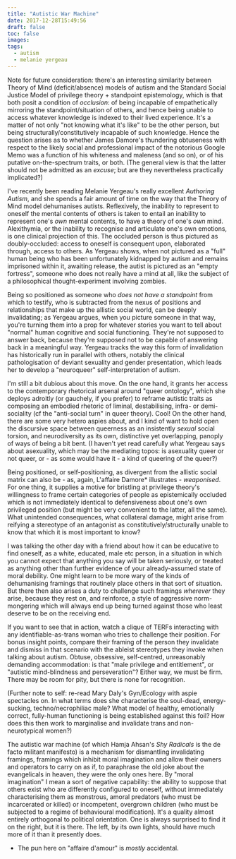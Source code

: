 ```yaml
---
title: "Autistic War Machine"
date: 2017-12-28T15:49:56
draft: false
toc: false
images:
tags: 
  - autism
  - melanie yergeau
---
```

Note for future consideration: there's an interesting similarity between Theory of Mind (deficit/absence) models of autism and the Standard Social Justice Model of privilege theory + standpoint epistemology, which is that both posit a condition of _occlusion_: of being incapable of empathetically mirroring the standpoint/situation of others, and hence being unable to access whatever knowledge is indexed to their lived experience. It's a matter of not only "not knowing what it's like" to be the other person, but being structurally/constitutively incapable of such knowledge. Hence the question arises as to whether James Damore's thundering obtuseness with respect to the likely social and professional impact of the notorious Google Memo was a function of his whiteness and maleness (and so on), or of his putative on-the-spectrum traits, or both. (The general view is that the latter should not be admitted as an _excuse_; but are they nevertheless practically implicated?)

I've recently been reading Melanie Yergeau's really excellent _Authoring Autism_, and she spends a fair amount of time on the way that the Theory of Mind model dehumanises autists. Reflexively, the inability to represent to oneself the mental contents of others is taken to entail an inability to represent one's _own_ mental contents, to have a theory of one's _own_ mind. Alexithymia, or the inability to recognise and articulate one's own emotions, is one clinical projection of this. The occluded person is thus pictured as doubly-occluded: access to oneself is consequent upon, elaborated through, access to others. As Yergeau shows, when not pictured as a "full" human being who has been unfortunately kidnapped by autism and remains imprisoned within it, awaiting release, the autist is pictured as an "empty fortress", someone who does not really have a mind at all, like the subject of a philosophical thought-experiment involving zombies.

Being so positioned as someone who _does not have a standpoint_ from which to testify, who is subtracted from the nexus of positions and relationships that make up the allistic social world, can be deeply invalidating; as Yergeau argues, when you picture someone in that way, you're turning them into a prop for whatever stories you want to tell about "normal" human cognitive and social functioning. They're not supposed to answer back, because they're supposed not to be capable of answering back in a meaningful way. Yergeau tracks the way this form of invalidation has historically run in parallel with others, notably the clinical pathologisation of deviant sexuality and gender presentation, which leads her to develop a "neuroqueer" self-interpretation of autism. 

I'm still a bit dubious about this move. On the one hand, it grants her access to the contemporary rhetorical arsenal around "queer ontology", which she deploys adroitly (or gauchely, if you prefer) to reframe autistic traits as composing an embodied rhetoric of liminal, destabilising, infra- or demi-sociality (cf the "anti-social turn" in queer theory). Cool! On the other hand, there are some very hetero aspies about, and I kind of want to hold open the discursive space between queerness as an insistently _sexual_ social torsion, and neurodiversity as its own, distinctive yet overlapping, panoply of ways of being a bit bent. (I haven't yet read carefully what Yergeau says about asexuality, which may be the mediating topos: is asexuality queer or not queer, or - as some would have it - a kind of queering of the queer?)

Being positioned, or self-positioning, as divergent from the allistic social matrix can also be - as, again, L'affaire Damore* illustrates - _weaponised_. For one thing, it supplies a motive for bristling at privilege theory's willingness to frame certain categories of people as epistemically occluded which is not immediately identical to defensiveness about one's own privileged position (but might be very convenient to the latter, all the same). What unintended consequences, what collateral damage, might arise from reifying a stereotype of an antagonist as constitutively/structurally unable to know that which it is most important to know?

I was talking the other day with a friend about how it can be educative to find oneself, as a white, educated, male etc person, in a situation in which you cannot expect that anything you say will be taken seriously, or treated as anything other than further evidence of your already-assumed state of moral debility. One might learn to be more wary of the kinds of dehumanising framings that routinely place others in that sort of situation. But there then also arises a duty to challenge such framings _wherever_ they arise, because they rest on, and reinforce, a style of aggressive norm-mongering which will always end up being turned against those who least deserve to be on the receiving end.

If you want to see that in action, watch a clique of TERFs interacting with any identifiable-as-trans woman who tries to challenge their position. For bonus insight points, compare their framing of the person they invalidate and dismiss in that scenario with the ableist stereotypes they invoke when talking about autism. Obtuse, obsessive, self-centred, unreasonably demanding accommodation: is that "male privilege and entitlement", or "autistic mind-blindness and perseveration"? Either way, we must be firm. There may be room for pity, but there is none for recognition.

(Further note to self: re-read Mary Daly's Gyn/Ecology with aspie spectacles on. In what terms does she characterise the soul-dead, energy-sucking, techno/necrophiliac male? What model of healthy, emotionally correct, fully-human functioning is being established against this foil? How does this then work to marginalise and invalidate trans and non-neurotypical women?)

The autistic war machine (of which Hamja Ahsan's _Shy Radicals_ is the de facto militant manifesto) is a mechanism for dismantling invalidating framings, framings which inhibit moral imagination and allow their owners and operators to carry on as if, to paraphrase the old joke about the evangelicals in heaven, they were the only ones here. By "moral imagination" I mean a sort of negative capability: the ability to suppose that others exist who are differently configured to oneself, without immediately characterising them as monstrous, amoral predators (who must be incarcerated or killed) or incompetent, overgrown children (who must be subjected to a regime of behavioural modification). It's a quality almost entirely orthogonal to political orientation. One is always surprised to find it on the right, but it is there. The left, by its own lights, should have much more of it than it presently does.

* The pun here on "affaire d'amour" is _mostly_ accidental.

